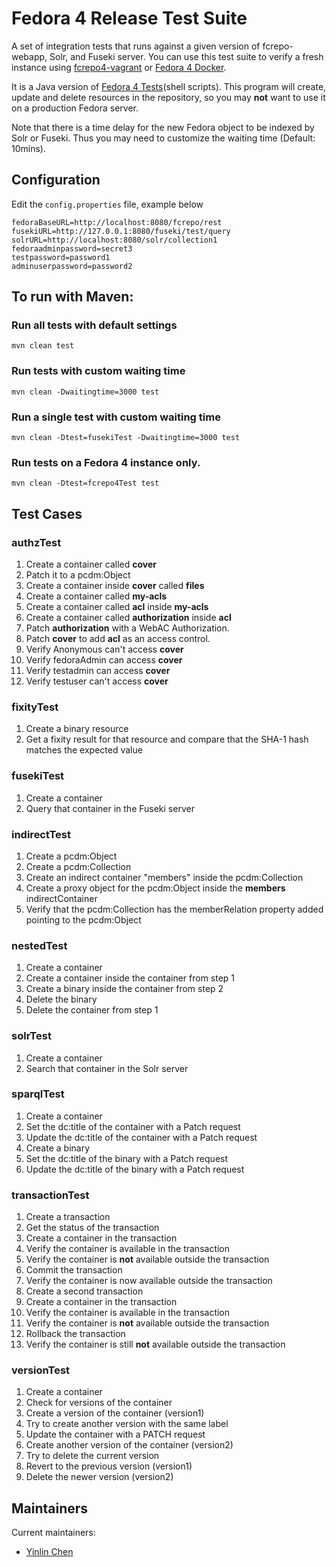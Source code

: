 # Fedora 4 Release Test Suite

A set of integration tests that runs against a given version of fcrepo-webapp, Solr, and Fuseki server. You can use this test suite to verify a fresh instance using [fcrepo4-vagrant](https://github.com/fcrepo4-exts/fcrepo4-vagrant) or [Fedora 4 Docker](https://github.com/yinlinchen/fcrepo4-docker).

It is a Java version of [Fedora 4 Tests](https://github.com/fcrepo4-labs/fcrepo4-tests)(shell scripts). This program will create, update and delete resources in the repository, so you may **not** want to use it on a production Fedora server.

Note that there is a time delay for the new Fedora object to be indexed by Solr or Fuseki. Thus you may need to customize the waiting time (Default: 10mins). 

## Configuration 

Edit the `config.properties` file, example below
```
fedoraBaseURL=http://localhost:8080/fcrepo/rest
fusekiURL=http://127.0.0.1:8080/fuseki/test/query
solrURL=http://localhost:8080/solr/collection1
fedoraadminpassword=secret3
testpassword=password1
adminuserpassword=password2
```

## To run with Maven:

### Run all tests with default settings
```
mvn clean test 
```

### Run tests with custom waiting time
```
mvn clean -Dwaitingtime=3000 test
```

### Run a single test with custom waiting time
```
mvn clean -Dtest=fusekiTest -Dwaitingtime=3000 test
```

### Run tests on a Fedora 4 instance only.
```
mvn clean -Dtest=fcrepo4Test test
```

## Test Cases

### authzTest
1. Create a container called **cover**
2. Patch it to a pcdm:Object
3. Create a container inside **cover** called **files**
4. Create a container called **my-acls**
5. Create a container called **acl** inside **my-acls**
6. Create a container called **authorization** inside **acl**
7. Patch **authorization** with a WebAC Authorization.
8. Patch **cover** to add **acl** as an access control.
9. Verify Anonymous can't access **cover**
10. Verify fedoraAdmin can access **cover**
11. Verify testadmin can access **cover**
12. Verify testuser can't access **cover**

### fixityTest
1. Create a binary resource
2. Get a fixity result for that resource and compare that the SHA-1 hash matches the expected value

### fusekiTest
1. Create a container
2. Query that container in the Fuseki server

### indirectTest
1. Create a pcdm:Object
2. Create a pcdm:Collection
3. Create an indirect container "members" inside the pcdm:Collection
4. Create a proxy object for the pcdm:Object inside the **members** indirectContainer
5. Verify that the pcdm:Collection has the memberRelation property added pointing to the pcdm:Object

### nestedTest
1. Create a container
2. Create a container inside the container from step 1
3. Create a binary inside the container from step 2
4. Delete the binary
5. Delete the container from step 1

### solrTest
1. Create a container
2. Search that container in the Solr server

### sparqlTest
1. Create a container
2. Set the dc:title of the container with a Patch request
3. Update the dc:title of the container with a Patch request
4. Create a binary
2. Set the dc:title of the binary with a Patch request
3. Update the dc:title of the binary with a Patch request

### transactionTest
1. Create a transaction
2. Get the status of the transaction
3. Create a container in the transaction
4. Verify the container is available in the transaction
5. Verify the container is **not** available outside the transaction
6. Commit the transaction
7. Verify the container is now available outside the transaction
8. Create a second transaction
9. Create a container in the transaction
10. Verify the container is available in the transaction
11. Verify the container is **not** available outside the transaction
12. Rollback the transaction
13. Verify the container is still **not** available outside the transaction

### versionTest
1. Create a container
2. Check for versions of the container
3. Create a version of the container (version1)
4. Try to create another version with the same label
5. Update the container with a PATCH request
6. Create another version of the container (version2)
7. Try to delete the current version
8. Revert to the previous version (version1)
9. Delete the newer version (version2)

## Maintainers

Current maintainers:

* [Yinlin Chen](https://github.com/yinlinchen)
